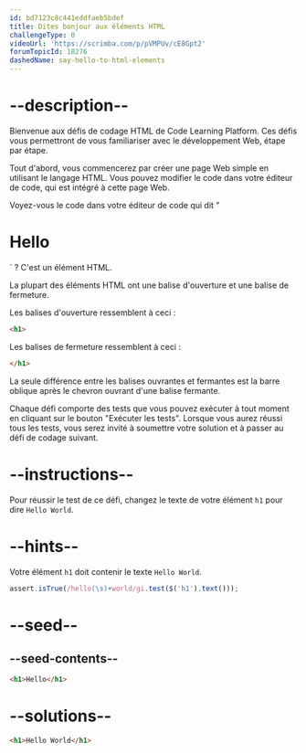 ```yaml
---
id: bd7123c8c441eddfaeb5bdef
title: Dites bonjour aux éléments HTML
challengeType: 0
videoUrl: 'https://scrimba.com/p/pVMPUv/cE8Gpt2'
forumTopicId: 18276
dashedName: say-hello-to-html-elements
---
```


# --description--

Bienvenue aux défis de codage HTML de Code Learning Platform. Ces défis vous permettront de vous familiariser avec le développement Web, étape par étape.

Tout d'abord, vous commencerez par créer une page Web simple en utilisant le langage HTML. Vous pouvez modifier le code dans votre éditeur de code, qui est intégré à cette page Web.

Voyez-vous le code dans votre éditeur de code qui dit "<h1>Hello</h1>` ? C'est un élément HTML.

La plupart des éléments HTML ont une balise d'ouverture et une balise de fermeture.

Les balises d'ouverture ressemblent à ceci :

```html
<h1>
```

Les balises de fermeture ressemblent à ceci :

```html
</h1>
```

La seule différence entre les balises ouvrantes et fermantes est la barre oblique après le chevron ouvrant d'une balise fermante.

Chaque défi comporte des tests que vous pouvez exécuter à tout moment en cliquant sur le bouton "Exécuter les tests". Lorsque vous aurez réussi tous les tests, vous serez invité à soumettre votre solution et à passer au défi de codage suivant.

# --instructions--

Pour réussir le test de ce défi, changez le texte de votre élément `h1` pour dire `Hello World`.

# --hints--

Votre élément `h1` doit contenir le texte `Hello World`.

```js
assert.isTrue(/hello(\s)+world/gi.test($('h1').text()));
```

# --seed--

## --seed-contents--

```html
<h1>Hello</h1>
```

# --solutions--

```html
<h1>Hello World</h1>
```
